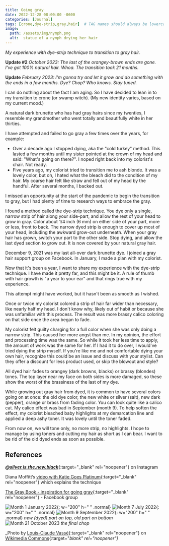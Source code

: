 ```yaml
---
title: Going gray
date: 2022-12-28 08:00:00 -0600
categories: [Journal]
tags: [crone,dye-strip,gray,hair]  # TAG names should always be lowercase
image:   
  path: /assets/img/nymph.png
  alt:  statue of a nymph drying her hair
---
```

<!-- excerpt -->
*My experience with dye-strip technique to transition to gray hair.*

**Update #2** *October 2023: The last of the orangey-brown ends are gone. I've got 100% natural hair. Whoa. The transition took 21 months.*

**Update** *February 2023: I'm gonna try and let it grow and do something with the ends in a few months. Dye? Chop? Who knows. Stay tuned.*

I can do nothing about the fact I am aging. So I have decided to lean in to my transition to crone (or swamp witch). (My new identity varies, based on my current mood.)

A natural dark brunette who has had gray hairs since my twenties, I resemble my grandmother who went totally and beautifully white in her thirties. 

I have attempted and failed to go gray a few times over the years, for example:
- Over a decade ago I stopped dying, aka the "cold turkey" method. This lasted a few months until my sister pointed at the crown of my head and said: "What's going on there?". I noped right back into my colorist's chair. Not ready.
- Five years ago, my colorist tried to transition me to ash blonde. It was a lovely color, but oh, I hated what the bleach did to the condition of my hair. My coarse hair felt like straw and fell out of my head by the handful. After several months, I backed out.

I missed an opportunity at the start of the pandemic to begin the transition to gray, but I had plenty of time to research ways to embrace the gray. 

I found a method called the dye-strip technique. You dye only a single, narrow strip of hair along your side-part, and allow the rest of your head to grow in gray. Color about 1/4 inch (6 mm) on either side of your part, more or less, front to back. The narrow dyed strip is enough to cover up most of your head, including the awkward grow-out underneath. When your gray hair has grown, switch your part to the other side. Stop dying, and allow the last dyed section to grow out. It is now covered by your natural gray hair.

December 9, 2021 was my last all-over dark brunette dye. I joined a gray hair support group on Facebook. In January, I made a plan with my colorist.

Now that it's been a year, I want to share my experience with the dye-strip technique. I have made it pretty far, and this might be it. A rule of thumb with hair growth is "a year to your ear" and that rings true with my experience.

This attempt might have worked, but it hasn't been as smooth as I wished.

Once or twice my colorist colored a strip of hair far wider than necessary, like nearly half my head. I don't know why, likely out of habit or because she was unfamiliar with this process. The result was more brassy calico coloring on that side once the area began to fade.

My colorist felt guilty charging for a full color when she was only doing a narrow strip. This caused her more angst than me. In my opinion, the effort and processing time was the same. So while it took her less time to apply, the amount of work was the same for her. If I had it to do over, I would've tried dying the strip myself. If you're like me and not comfortable dying your own hair, recognize this could be an issue and discuss with your stylist. Can they offer a discount for less product used, or skip the blowout and style?

All dyed hair fades to orangey (dark browns, blacks) or brassy (blondes) tones. The top layer near my face on both sides is more damaged, so these show the worst of the brassiness of the last of my dye.

While growing out gray hair from dyed, it is common to have several colors going on at once: the old dye color, the new white or silver (salt), new dark (pepper), orange or brass from fading color. You can look quite like a calico cat. My calico effect was bad in September (month 9). To help soften the effect, my colorist bleached baby highlights at my demarcation line and applied a deep ashy toner. It was lovely until the toner faded.

From now on, we will tone only, no more strip, no highlights. I hope to manage by using toners and cutting my hair as short as I can bear. I want to be rid of the old dyed ends as soon as possible.

## References
[***@silver.is.the.new.black***](https://www.instagram.com/silver.is.the.new.black){:target="_blank" rel="noopener"} on Instagram

Diana Moffitt’s [video with Katie Goes Platinum](https://youtu.be/WXCc8hDe8-M){:target="_blank" rel="noopener"} which explains the technique 

[The Gray Book - inspiration for going gray](https://www.facebook.com/groups/thegraybook/){:target="_blank" rel="noopener"} -  Facebook group

![Month 1 January 2022](/assets/img/jan2022.jpg){: w="200" h=" " .normal} ![Month 7 July 2022](/assets/img/july2022.jpg){: w="200" h=" " .normal} ![Month 9 September 2022](/assets/img/sept2022.jpg){: w="200" h=" " .normal}
_new (dyed) part on top, old part on bottom_
![Month 21 October 2023](/assets/img/oct2023.jpeg)
_the final chop_

_Photo by [Louis-Claude Vassé](https://commons.wikimedia.org/w/index.php?title=Creator:Louis-Claude_Vassé&action=edit&redlink=1){:target="_blank" rel="noopener"} on [Wikimedia Commons](https://commons.wikimedia.org/wiki/File:Nymph_drying_her_hair_MET_198991.jpg){:target="_blank" rel="noopener"}_